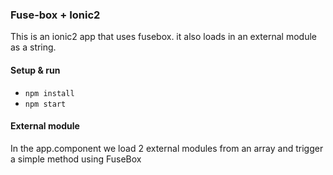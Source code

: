 ### Fuse-box + Ionic2
This is an ionic2 app that uses fusebox. it also loads in an external module as a string.


#### Setup & run
* `npm install`
* `npm start`

#### External module

In the app.component we load 2 external modules from an array and trigger a simple method using FuseBox
